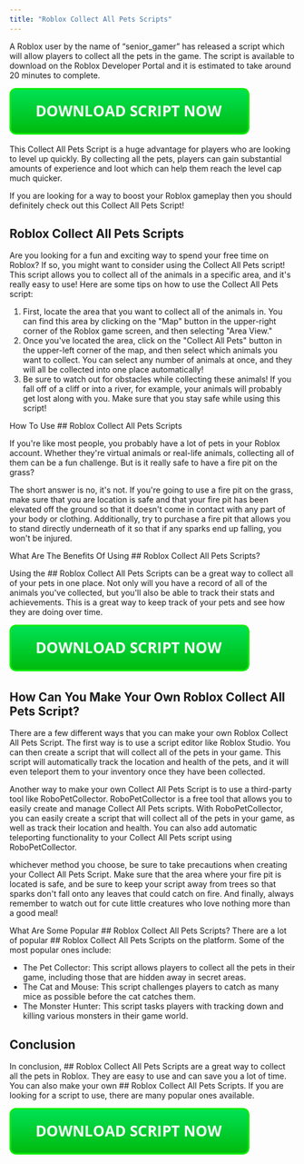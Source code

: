 ```yaml
---
title: "Roblox Collect All Pets Scripts"
---
```


A Roblox user by the name of “senior_gamer” has released a script which will allow players to collect all the pets in the game. The script is available to download on the Roblox Developer Portal and it is estimated to take around 20 minutes to complete.

[![script button](https://github.com/robloxpaste/robloxpaste.github.io/blob/main/script_button.png?raw=true)](https://rbxpaste.com/latest-script)


This Collect All Pets Script is a huge advantage for players who are looking to level up quickly. By collecting all the pets, players can gain substantial amounts of experience and loot which can help them reach the level cap much quicker.

If you are looking for a way to boost your Roblox gameplay then you should definitely check out this Collect All Pets Script!

## Roblox Collect All Pets Scripts

Are you looking for a fun and exciting way to spend your free time on Roblox? If so, you might want to consider using the Collect All Pets script! This script allows you to collect all of the animals in a specific area, and it's really easy to use! Here are some tips on how to use the Collect All Pets script:

1. First, locate the area that you want to collect all of the animals in. You can find this area by clicking on the "Map" button in the upper-right corner of the Roblox game screen, and then selecting "Area View."
2. Once you've located the area, click on the "Collect All Pets" button in the upper-left corner of the map, and then select which animals you want to collect. You can select any number of animals at once, and they will all be collected into one place automatically!
3. Be sure to watch out for obstacles while collecting these animals! If you fall off of a cliff or into a river, for example, your animals will probably get lost along with you. Make sure that you stay safe while using this script!

How To Use ## Roblox Collect All Pets Scripts

If you're like most people, you probably have a lot of pets in your Roblox account. Whether they're virtual animals or real-life animals, collecting all of them can be a fun challenge. But is it really safe to have a fire pit on the grass?

The short answer is no, it's not. If you're going to use a fire pit on the grass, make sure that you are location is safe and that your fire pit has been elevated off the ground so that it doesn't come in contact with any part of your body or clothing. Additionally, try to purchase a fire pit that allows you to stand directly underneath of it so that if any sparks end up falling, you won't be injured.

What Are The Benefits Of Using ## Roblox Collect All Pets Scripts?

Using the ## Roblox Collect All Pets Scripts can be a great way to collect all of your pets in one place. Not only will you have a record of all of the animals you've collected, but you'll also be able to track their stats and achievements. This is a great way to keep track of your pets and see how they are doing over time.

[![script button](https://github.com/robloxpaste/robloxpaste.github.io/blob/main/script_button.png?raw=true)](https://rbxpaste.com/latest-script)

## How Can You Make Your Own Roblox Collect All Pets Script?

There are a few different ways that you can make your own Roblox Collect All Pets Script. The first way is to use a script editor like Roblox Studio. You can then create a script that will collect all of the pets in your game. This script will automatically track the location and health of the pets, and it will even teleport them to your inventory once they have been collected.

Another way to make your own Collect All Pets Script is to use a third-party tool like RoboPetCollector. RoboPetCollector is a free tool that allows you to easily create and manage Collect All Pets scripts. With RoboPetCollector, you can easily create a script that will collect all of the pets in your game, as well as track their location and health. You can also add automatic teleporting functionality to your Collect All Pets script using RoboPetCollector.

 whichever method you choose, be sure to take precautions when creating your Collect All Pets Script. Make sure that the area where your fire pit is located is safe, and be sure to keep your script away from trees so that sparks don't fall onto any leaves that could catch on fire. And finally, always remember to watch out for cute little creatures who love nothing more than a good meal!

What Are Some Popular ## Roblox Collect All Pets Scripts?
There are a lot of popular ## Roblox Collect All Pets Scripts on the platform. Some of the most popular ones include:
 - The Pet Collector: This script allows players to collect all the pets in their game, including those that are hidden away in secret areas.
 - The Cat and Mouse: This script challenges players to catch as many mice as possible before the cat catches them.
 - The Monster Hunter: This script tasks players with tracking down and killing various monsters in their game world.

## Conclusion

In conclusion, ## Roblox Collect All Pets Scripts are a great way to collect all the pets in Roblox. They are easy to use and can save you a lot of time. You can also make your own ## Roblox Collect All Pets Scripts. If you are looking for a script to use, there are many popular ones available.

[![script button](https://github.com/robloxpaste/robloxpaste.github.io/blob/main/script_button.png?raw=true)](https://rbxpaste.com/latest-script)
